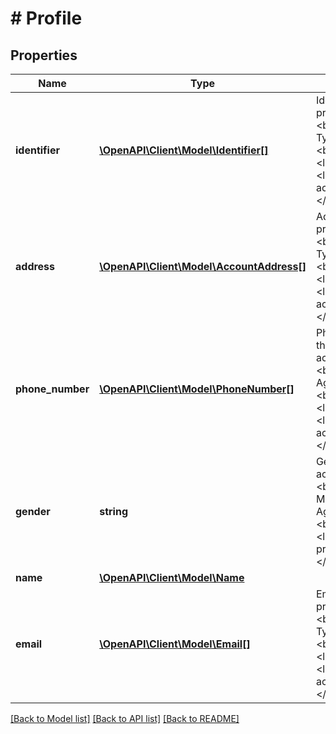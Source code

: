 # # Profile

## Properties

Name | Type | Description | Notes
------------ | ------------- | ------------- | -------------
**identifier** | [**\OpenAPI\Client\Model\Identifier[]**](Identifier.md) | Identifiers available in the profile page of the account.&lt;br&gt;&lt;br&gt;&lt;b&gt;Account Type&lt;/b&gt;: Aggregated&lt;br&gt;&lt;b&gt;Endpoints&lt;/b&gt;:&lt;ul&gt;&lt;li&gt;GET accounts&lt;/li&gt;&lt;li&gt;GET accounts/{accountId}&lt;/li&gt;&lt;/ul&gt; | [optional] [readonly]
**address** | [**\OpenAPI\Client\Model\AccountAddress[]**](AccountAddress.md) | Address available in the profile page of the account.&lt;br&gt;&lt;br&gt;&lt;b&gt;Account Type&lt;/b&gt;: Aggregated&lt;br&gt;&lt;b&gt;Endpoints&lt;/b&gt;:&lt;ul&gt;&lt;li&gt;GET accounts&lt;/li&gt;&lt;li&gt;GET accounts/{accountId}&lt;/li&gt;&lt;/ul&gt; | [optional] [readonly]
**phone_number** | [**\OpenAPI\Client\Model\PhoneNumber[]**](PhoneNumber.md) | Phone number available in the profile page of the account.&lt;br&gt;&lt;br&gt;&lt;b&gt;Account Type&lt;/b&gt;: Aggregated&lt;br&gt;&lt;b&gt;Endpoints&lt;/b&gt;:&lt;ul&gt;&lt;li&gt;GET accounts&lt;/li&gt;&lt;li&gt;GET accounts/{accountId}&lt;/li&gt;&lt;/ul&gt; | [optional] [readonly]
**gender** | **string** | Gender of the provider account holder.&lt;br&gt;&lt;br&gt;&lt;b&gt;Aggregated / Manual&lt;/b&gt;: Aggregated&lt;br&gt;&lt;b&gt;Endpoints&lt;/b&gt;:&lt;ul&gt;&lt;li&gt;GET providerAccounts/profile&lt;/li&gt;&lt;/ul&gt; | [optional] [readonly]
**name** | [**\OpenAPI\Client\Model\Name**](Name.md) |  | [optional]
**email** | [**\OpenAPI\Client\Model\Email[]**](Email.md) | Email Id available in the profile page of the account.&lt;br&gt;&lt;br&gt;&lt;b&gt;Account Type&lt;/b&gt;: Aggregated&lt;br&gt;&lt;b&gt;Endpoints&lt;/b&gt;:&lt;ul&gt;&lt;li&gt;GET accounts&lt;/li&gt;&lt;li&gt;GET accounts/{accountId}&lt;/li&gt;&lt;/ul&gt; | [optional] [readonly]

[[Back to Model list]](../../README.md#models) [[Back to API list]](../../README.md#endpoints) [[Back to README]](../../README.md)
